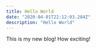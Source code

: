 ```yaml
---
title: Hello World
date: "2020-04-01T22:12:03.284Z"
description: "Hello World"
---
```


This is my new blog! How exciting!

